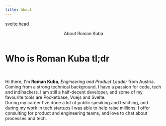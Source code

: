 ```yaml
---
title: About
---
```


<script>
    import Header from '$lib/components/Header.svelte'
</script>

<svelte:head>

<title>About | romankuba.me</title>
</svelte:head>

<Header>About <span class="gradient-text">Roman Kuba</span></Header>

# Who is Roman Kuba <span class="text-teal-300">tl;dr</span>

<br />

Hi there, I'm **Roman Kuba**, _Engineering and Product Leader_ from Austria.
Coming from a strong technical background, I have a passion for code, tech and indihackers. I am still a half-decent
developer, and some of my favourite tools are Pocketbase, Vuejs and Svelte. <br>
During my career I've done a lot of public speaking and teaching, and during my work in tech startups I was able to
help raise millions. I offer consulting for product and engineering teams, and love to chat about processes
and tech.
